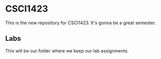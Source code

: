 # CSCI1423

This is the new repository for CSCI1423. It's gonna be a great semester.

## Labs

This will be our folder where we keep our lab assignments.
